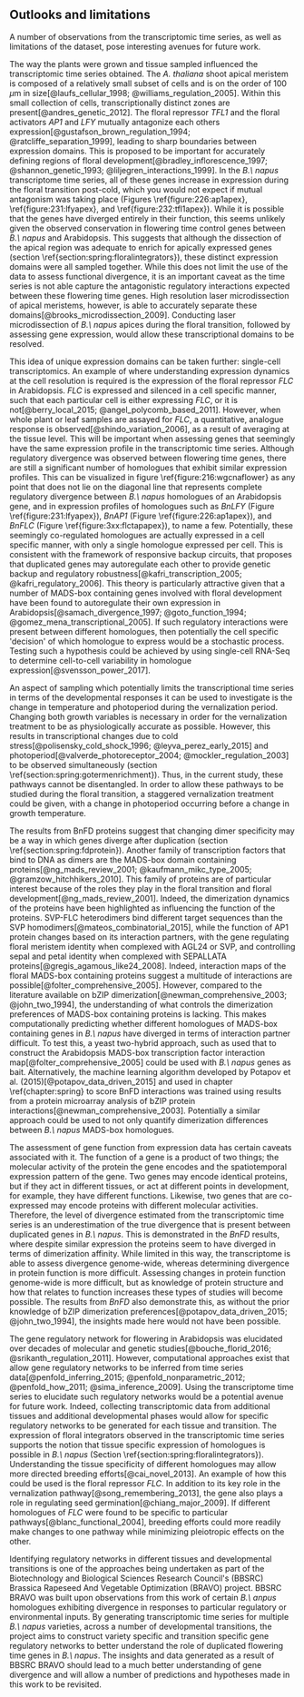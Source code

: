 ## Outlooks and limitations

A number of observations from the transcriptomic time series, as well as limitations of the dataset, pose interesting avenues for future work.

The way the plants were grown and tissue sampled influenced the transcriptomic time series obtained.
The *A. thaliana* shoot apical meristem is composed of a relatively small subset of cells and is on the order of 100 $\mu$m in size[@laufs_cellular_1998; @williams_regulation_2005].
Within this small collection of cells, transcriptionally distinct zones are present[@andres_genetic_2012].
The floral repressor *TFL1* and the floral activators *AP1* and *LFY* mutually antagonize each others expression[@gustafson_brown_regulation_1994; @ratcliffe_separation_1999], leading to sharp boundaries between expression domains.
This is proposed to be important for accurately defining regions of floral development[@bradley_inflorescence_1997; @shannon_genetic_1993; @liljegren_interactions_1999].
In the *B.\ napus* transcriptome time series, all of these genes increase in expression during the floral transition post-cold, which you would not expect if mutual antagonism was taking place (Figures \ref{figure:226:ap1apex}, \ref{figure:231:lfyapex}, and \ref{figure:232:tfl1apex}).
While it is possible that the genes have diverged entirely in their function, this seems unlikely given the observed conservation in flowering time control genes between *B.\ napus* and Arabidopsis.
This suggests that although the dissection of the apical region was adequate to enrich for apically expressed genes (section \ref{section:spring:floralintegrators}), these distinct expression domains were all sampled together.
While this does not limit the use of the data to assess functional divergence, it is an important caveat as the time series is not able capture the antagonistic regulatory interactions expected between these flowering time genes.
High resolution laser microdissection of apical meristems, however, is able to accurately separate these domains[@brooks_microdissection_2009].
Conducting laser microdissection of *B.\ napus* apices during the floral transition, followed by assessing gene expression, would allow these transcriptional domains to be resolved.

This idea of unique expression domains can be taken further: single-cell transcriptomics.
An example of where understanding expression dynamics at the cell resolution is required is the expression of the floral repressor *FLC* in Arabidopsis.
*FLC* is expressed and silenced in a cell specific manner, such that each particular cell is either expressing *FLC*, or it is not[@berry_local_2015; @angel_polycomb_based_2011].
However, when whole plant or leaf samples are assayed for *FLC*, a quantitative, analogue response is observed[@shindo_variation_2006], as a result of averaging at the tissue level.
This will be important when assessing genes that seemingly have the same expression profile in the transcriptomic time series.
Although regulatory divergence was observed between flowering time genes, there are still a significant number of homologues that exhibit similar expression profiles.
This can be visualized in figure \ref{figure:216:wgcnaflower} as any point that does not lie on the diagonal line that represents complete regulatory divergence between *B.\ napus* homologues of an Arabidopsis gene, and in expression profiles of homologues such as *BnLFY* (Figure \ref{figure:231:lfyapex}), *BnAP1* (Figure \ref{figure:226:ap1apex}), and *BnFLC* (Figure \ref{figure:3xx:flctapapex}), to name a few.
Potentially, these seemingly co-regulated homologues are actually expressed in a cell specific manner, with only a single homologue expressed per cell.
This is consistent with the framework of responsive backup circuits, that proposes that duplicated genes may autoregulate each other to provide genetic backup and regulatory robustness[@kafri_transcription_2005; @kafri_regulatory_2006].
This theory is particularly attractive given that a number of MADS-box containing genes involved with floral development have been found to autoregulate their own expression in Arabidopsis[@samach_divergence_1997; @goto_function_1994; @gomez_mena_transcriptional_2005].
If such regulatory interactions were present between different homologues, then potentially the cell specific 'decision' of which homologue to express would be a stochastic process.
Testing such a hypothesis could be achieved by using single-cell RNA-Seq to determine cell-to-cell variability in homologue expression[@svensson_power_2017].

An aspect of sampling which potentially limits the transcriptional time series in terms of the developmental responses it can be used to investigate is the change in temperature and photoperiod during the vernalization period.
Changing both growth variables is necessary in order for the vernalization treatment to be as physiologically accurate as possible.
However, this results in transcriptional changes due to cold stress[@polisensky_cold_shock_1996; @leyva_perez_early_2015] and photoperiod[@valverde_photoreceptor_2004; @mockler_regulation_2003] to be observed simultaneously (section \ref{section:spring:gotermenrichment}).
Thus, in the current study, these pathways cannot be disentangled.
In order to allow these pathways to be studied during the floral transition, a staggered vernalization treatment could be given, with a change in photoperiod occurring before a change in growth temperature.

The results from BnFD proteins suggest that changing dimer specificity may be a way in which genes diverge after duplication (section \ref{section:spring:fdprotein}).
Another family of transcription factors that bind to DNA as dimers are the MADS-box domain containing proteins[@ng_mads_review_2001; @kaufmann_mikc_type_2005; @gramzow_hitchhikers_2010].
This family of proteins are of particular interest because of the roles they play in the floral transition and floral development[@ng_mads_review_2001].
Indeed, the dimerization dynamics of the proteins have been highlighted as influencing the function of the proteins.
SVP-FLC heterodimers bind different target sequences than the SVP homodimers[@mateos_combinatorial_2015], while the function of AP1 protein changes based on its interaction partners, with the gene regulating floral meristem identity when complexed with AGL24 or SVP, and controlling sepal and petal identity when complexed with SEPALLATA proteins[@gregis_agamous_like24_2008].
Indeed, interaction maps of the floral MADS-box containing proteins suggest a multitude of interactions are possible[@folter_comprehensive_2005].
However, compared to the literature available on bZIP dimerization[@newman_comprehensive_2003; @john_two_1994], the understanding of what controls the dimerization preferences of MADS-box containing proteins is lacking.
This makes computationally predicting whether different homologues of MADS-box containing genes in *B.\ napus* have diverged in terms of interaction partner difficult.
To test this, a yeast two-hybrid approach, such as used that to construct the Arabidopsis MADS-box transcription factor interaction map[@folter_comprehensive_2005] could be used with *B.\ napus* genes as bait.
Alternatively, the machine learning algorithm developed by Potapov et al. (2015)[@potapov_data_driven_2015] and used in chapter \ref{chapter:spring} to score BnFD interactions was trained using results from a protein microarray analysis of bZIP protein interactions[@newman_comprehensive_2003].
Potentially a similar approach could be used to not only quantify dimerization differences between *B.\ napus* MADS-box homologues.

The assessment of gene function from expression data has certain caveats associated with it.
The function of a gene is a product of two things; the molecular activity of the protein the gene encodes and the spatiotemporal expression pattern of the gene.
Two genes may encode identical proteins, but if they act in different tissues, or act at different points in development, for example, they have different functions.
Likewise, two genes that are co-expressed may encode proteins with different molecular activities.
Therefore, the level of divergence estimated from the transcriptomic time series is an underestimation of the true divergence that is present between duplicated genes in *B.\ napus*.
This is demonstrated in the *BnFD* results, where despite similar expression the proteins seem to have diverged in terms of dimerization affinity.
While limited in this way, the transcriptome is able to assess divergence genome-wide, whereas determining divergence in protein function is more difficult.
Assessing changes in protein function genome-wide is more difficult, but as knowledge of protein structure and how that relates to function increases these types of studies will become possible.
The results from *BnFD* also demonstrate this, as without the prior knowledge of bZIP dimerization preferences[@potapov_data_driven_2015; @john_two_1994], the insights made here would not have been possible.

The gene regulatory network for flowering in Arabidopsis was elucidated over decades of molecular and genetic studies[@bouche_florid_2016; @srikanth_regulation_2011].
However, computational approaches exist that allow gene regulatory networks to be inferred from time series data[@penfold_inferring_2015; @penfold_nonparametric_2012; @penfold_how_2011; @sima_inference_2009].
Using the transcriptome time series to elucidate such regulatory networks would be a potential avenue for future work.
Indeed, collecting transcriptomic data from additional tissues and additional developmental phases would allow for specific regulatory networks to be generated for each tissue and transition.
The expression of floral integrators observed in the transcriptomic time series supports the notion that tissue specific expression of homologues is possible in *B.\ napus* (Section \ref{section:spring:floralintegrators}).
Understanding the tissue specificity of different homologues may allow more directed breeding efforts[@cai_novel_2013].
An example of how this could be used is the floral repressor *FLC*.
In addition to its key role in the vernalization pathway[@song_remembering_2013], the gene also plays a role in regulating seed germination[@chiang_major_2009].
If different homologues of *FLC* were found to be specific to particular pathways[@blanc_functional_2004], breeding efforts could more readily make changes to one pathway while minimizing pleiotropic effects on the other.

Identifying regulatory networks in different tissues and developmental transitions is one of the approaches being undertaken as part of the Biotechnology and Biological Sciences Research Council's (BBSRC) Brassica Rapeseed And Vegetable Optimization (BRAVO) project.
BBSRC BRAVO was built upon observations from this work of certain *B.\ anpus* homologues exhibiting divergence in responses to particular regulatory or environmental inputs.
By generating transcriptomic time series for multiple *B.\ napus* varieties, across a number of developmental transitions, the project aims to construct variety specific and transition specific gene regulatory networks to better understand the role of duplicated flowering time genes in *B.\ napus*.
The insights and data generated as a result of BBSRC BRAVO should lead to a much better understanding of gene divergence and will allow a number of predictions and hypotheses made in this work to be revisited.
